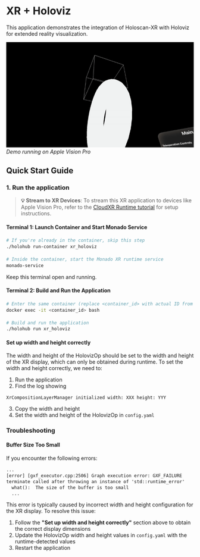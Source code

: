 # XR + Holoviz

This application demonstrates the integration of Holoscan-XR with Holoviz for extended reality visualization.

![Demo](doc/demo.gif)
*Demo running on Apple Vision Pro*


## Quick Start Guide

### 1. Run the application

> **💡 Stream to XR Devices**: To stream this XR application to devices like Apple Vision Pro, refer to the [CloudXR Runtime tutorial](../../tutorials/cloudxr_runtime_for_xr_applications/) for setup instructions.

#### Terminal 1: Launch Container and Start Monado Service
```bash
# If you're already in the container, skip this step
./holohub run-container xr_holoviz

# Inside the container, start the Monado XR runtime service
monado-service
```
Keep this terminal open and running.

#### Terminal 2: Build and Run the Application
```bash
# Enter the same container (replace <container_id> with actual ID from 'docker ps')
docker exec -it <container_id> bash

# Build and run the application
./holohub run xr_holoviz
```

#### Set up width and height correctly

The width and height of the HolovizOp should be set to the width and height of the XR display, which can only be obtained during runtime. To set the width and height correctly, we need to:

1. Run the application
2. Find the log showing 
```
XrCompositionLayerManager initialized width: XXX height: YYY
```
3. Copy the width and height
4. Set the width and height of the HolovizOp in `config.yaml`

### Troubleshooting

#### Buffer Size Too Small
If you encounter the following errors:
```
...
[error] [gxf_executor.cpp:2506] Graph execution error: GXF_FAILURE
terminate called after throwing an instance of 'std::runtime_error'
  what():  The size of the buffer is too small
  ...
```

This error is typically caused by incorrect width and height configuration for the XR display. To resolve this issue:

1. Follow the **"Set up width and height correctly"** section above to obtain the correct display dimensions
2. Update the HolovizOp width and height values in `config.yaml` with the runtime-detected values
3. Restart the application